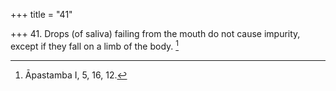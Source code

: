 +++
title = "41"

+++
41. Drops (of saliva) failing from the mouth do not cause impurity, except if they fall on a limb of the body. [^33] 


[^33]:  Āpastamba I, 5, 16, 12.
